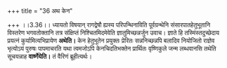 +++
title = "36 अथ केन"

+++
।।3.36।। ध्यायतो विषयान् रागद्वेषौ ह्यस्य परिपन्थिनाविति पूर्वग्रन्थेनि
संसारपातहेतुभूतानि विस्तरेण भगवतोक्तानि तत्र संक्षिप्तं निश्चितमिदमेवेति
ज्ञातुमिच्छन्नर्जुन उवाच। ज्ञाते हि तस्मिंस्तदुच्छेदाय प्रयत्नं
कुर्यामित्यभिप्रायेण **अथेति।** केन हेतुभूतेन प्रयुक्तः प्रेरितः
सन्ननिच्छन्नपि बलादिव नियोजितो राज्ञेव भृत्योऽयं पुरुषः पापमाचरति यथा
त्वमजोऽपि केनचिदतिभक्तेन प्रार्थितः वृष्णिकुले जन्म लब्धवानसि तथेति
सूचयन्नाह **वार्ष्णेयेति।** तं वैरिणं ब्रूहीत्यर्थः।
